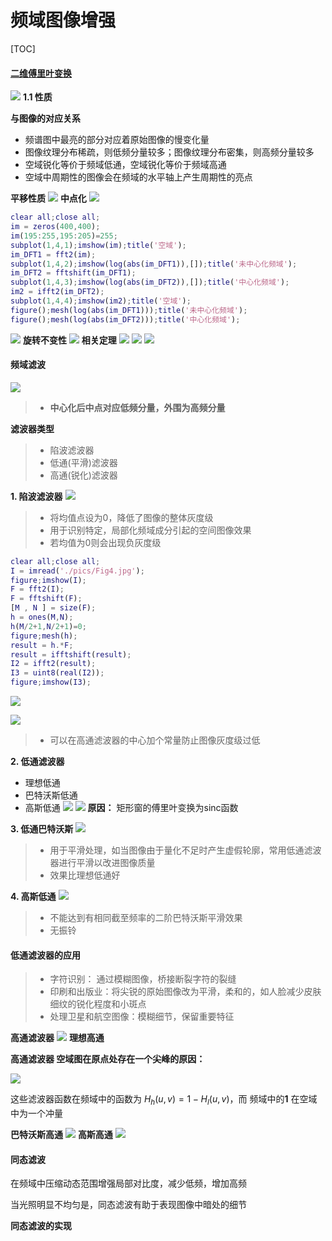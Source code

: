 # 频域图像增强

[TOC]

#### [二维傅里叶变换](https://www.zhihu.com/question/22611929/answer/621009581)
![](pics/二维傅里叶变换及反变换.png)
**1.1 性质**

**与图像的对应关系**

- 频谱图中最亮的部分对应着原始图像的慢变化量
- 图像纹理分布稀疏，则低频分量较多；图像纹理分布密集，则高频分量较多
- 空域锐化等价于频域低通，空域锐化等价于频域高通
- 空域中周期性的图像会在频域的水平轴上产生周期性的亮点

**平移性质**
![](pics/平移性质.png)
**中点化**
![](pics/中点化.png)

```matlab
clear all;close all;
im = zeros(400,400);
im(195:255,195:205)=255;
subplot(1,4,1);imshow(im);title('空域');
im_DFT1 = fft2(im);
subplot(1,4,2);imshow(log(abs(im_DFT1)),[]);title('未中心化频域');
im_DFT2 = fftshift(im_DFT1);
subplot(1,4,3);imshow(log(abs(im_DFT2)),[]);title('中心化频域');
im2 = ifft2(im_DFT2);
subplot(1,4,4);imshow(im2);title('空域');
figure();mesh(log(abs(im_DFT1)));title('未中心化频域');
figure();mesh(log(abs(im_DFT2)));title('中心化频域');
```
![](pics/中心化.png)
**旋转不变性**
![](pics/旋转不变性.png)
**相关定理**
![](pics/相关性.png)
![](pics/对称性.png)
![](pics/周期性.png)

#### 频域滤波
![](pics/频域滤波步骤.png)
> - **中心化后中点对应低频分量，外围为高频分量**

**滤波器类型**
> - 陷波滤波器
> - 低通(平滑)滤波器
> - 高通(锐化)滤波器

**1. 陷波滤波器**
![](pics/陷波滤波器.png)
> - 将均值点设为0，降低了图像的整体灰度级
> - 用于识别特定，局部化频域成分引起的空间图像效果
> - 若均值为0则会出现负灰度级
```matlab
clear all;close all;
I = imread('./pics/Fig4.jpg');
figure;imshow(I);
F = fft2(I);
F = fftshift(F);
[M , N ] = size(F);
h = ones(M,N);
h(M/2+1,N/2+1)=0;
figure;mesh(h);
result = h.*F;
result = ifftshift(result);
I2 = ifft2(result);
I3 = uint8(real(I2));
figure;imshow(I3);
```
![](pics/陷波.png)

![](pics/滤波器.png)

> - 可以在高通滤波器的中心加个常量防止图像灰度级过低

**2. 低通滤波器**
- 理想低通
- 巴特沃斯低通
- 高斯低通
![](pics/理想低通.png)
![](pics/振铃.png)
**原因：** 矩形窗的傅里叶变换为sinc函数

**3. 低通巴特沃斯**
![](pics/低通巴特沃斯.png)
> - 用于平滑处理，如当图像由于量化不足时产生虚假轮廓，常用低通滤波器进行平滑以改进图像质量
> - 效果比理想低通好

**4. 高斯低通**
![](pics/高斯低通.png)
> - 不能达到有相同截至频率的二阶巴特沃斯平滑效果
> - 无振铃

#### 低通滤波器的应用
> - 字符识别： 通过模糊图像，桥接断裂字符的裂缝
> - 印刷和出版业：将尖锐的原始图像改为平滑，柔和的，如人脸减少皮肤细纹的锐化程度和小斑点
> - 处理卫星和航空图像：模糊细节，保留重要特征

**高通滤波器**
![](pics/锐化.png)
**理想高通**

**高通滤波器 空域图在原点处存在一个尖峰的原因：**

![](./pics/高通原点.png)

这些滤波器函数在频域中的函数为 $H_h(u,v) = 1 - H_l(u,v)$，而 频域中的**1** 在空域中为一个冲量

**巴特沃斯高通**
![](pics/把高.png)
**高斯高通**
![](pics/高高.png)

#### 同态滤波
在频域中压缩动态范围增强局部对比度，减少低频，增加高频

当光照明显不均匀是，同态滤波有助于表现图像中暗处的细节

**同态滤波的实现**



